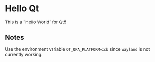 # Hello Qt

This is a "Hello World" for Qt5

## Notes

Use the environment variable `QT_QPA_PLATFORM=xcb` since `wayland` is not
currently working.

